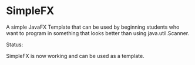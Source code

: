 # SimpleFX
A simple JavaFX Template that can be used by beginning students who want to program in something that looks better than using java.util.Scanner.

Status:

SimpleFX is now working and can be used as a template.
